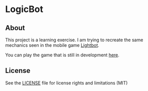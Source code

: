 # LogicBot

## About

This project is a learning exercise. I am trying to recreate the same mechanics seen in the mobile game [Lightbot](https://lightbot.com/).

You can play the game that is still in development [here](https://gustavohb.github.io/logic-bot/).

## License

See the [LICENSE](https://github.com/gustavohb/logic-bot/blob/main/LICENSE) file for license rights and limitations (MIT)
